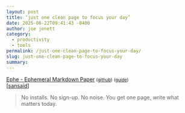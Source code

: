 ```yaml
---
layout: post
title: ‘just one clean page to focus your day’
date: 2025-06-22T09:41:43 -0400
author: joe jenett
category:
  - productivity
  - tools
permalink: /just-one-clean-page-to-focus-your-day/
slug: just-one-clean-page-to-focus-your-day
summary:
---
```

<a href="https://ephe.app/landing">Ephe - Ephemeral Markdown Paper</a> <small>(<a href="https://github.com/unvalley/ephe">github</a>)</small>  <small>(<a href="https://github.com/unvalley/ephe/blob/main/.github/guide.md">guide</a>)</small><br>[<a title="source" href="https://pinboard.in/u:sansaid">sansaid</a>]
<blockquote><p>No installs. No sign-up. No noise.
You get one page, write what matters today.</p></blockquote>
<a href="https://brid.gy/publish/mastodon"></a>